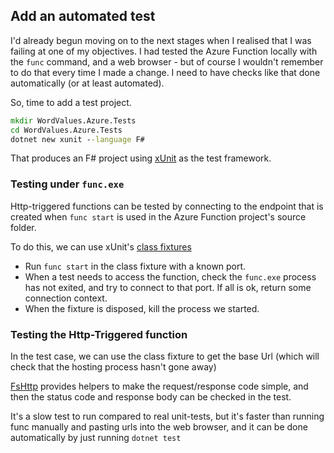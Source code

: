 ## Add an automated test
I'd already begun moving on to the next stages when I realised that I was failing at one of my objectives. 
I had tested the Azure Function locally with the `func` command, and a web browser - but of course I wouldn't remember to do that every time I made a change. I need to have checks like that done automatically (or at least automated).

So, time to add a test project.
```cmd
mkdir WordValues.Azure.Tests
cd WordValues.Azure.Tests
dotnet new xunit --language F#
```
That produces an F# project using [xUnit](https://xunit.net/) as the test framework.

### Testing under `func.exe`
Http-triggered functions can be tested by connecting to the endpoint that is created when `func start` is used in the Azure Function project's source folder.

To do this, we can use xUnit's [class fixtures](https://xunit.net/docs/shared-context#class-fixture) 
- Run `func start` in the class fixture with a known port.
- When a test needs to access the function, check the `func.exe` process has not exited, and try to connect to that port. If all is ok, return some connection context.
- When the fixture is disposed, kill the process we started.
### Testing the Http-Triggered function
In the test case, we can use the class fixture to get the base Url (which will check that the hosting process hasn't gone away)

[FsHttp](https://github.com/ronaldschlenker/FsHttp) provides helpers to make the request/response code simple, and then the status code and response body can be checked in the test.

It's a slow test to run compared to real unit-tests, but it's faster than running func manually and pasting urls into the web browser, and it can be done automatically by just running `dotnet test`